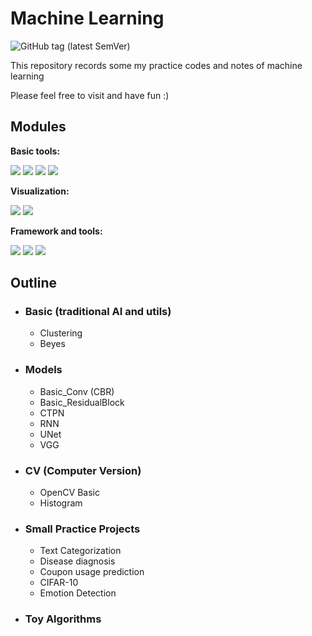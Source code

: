 # Machine Learning

![GitHub tag (latest SemVer)](https://img.shields.io/github/v/tag/RottenTangerine/ML?label=version)

This repository records some my practice codes and notes of machine learning 

Please feel free to visit and have fun :)

## Modules

**Basic tools:**

![](https://img.shields.io/badge/numpy-3083D1)
![](https://img.shields.io/badge/pandas-7A5AB7)
![](https://img.shields.io/badge/open--cv-5055CA)
![](https://img.shields.io/badge/icecream-79B2F5)

**Visualization:**

![](https://img.shields.io/badge/seaborn-2C9501)
![](https://img.shields.io/badge/matplotlib-ACE05B)

**Framework and tools:**

![](https://img.shields.io/badge/pytorch-E2492D)
![](https://img.shields.io/badge/torchvision-E2492D)
![](https://img.shields.io/badge/sklearn-DB51E1)


## Outline

- ### Basic (traditional AI and utils)
  - Clustering
  - Beyes
  
- ### Models

  - Basic_Conv (CBR)
  - Basic_ResidualBlock
  - CTPN
  - RNN
  - UNet
  - VGG

- ### CV (Computer Version)
  - OpenCV Basic
  - Histogram
  
- ### Small Practice Projects

  - Text Categorization
  - Disease diagnosis
  - Coupon usage prediction
  - CIFAR-10
  - Emotion Detection

- ### Toy Algorithms
